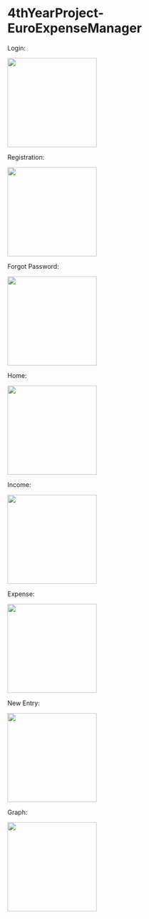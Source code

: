 # 4thYearProject-EuroExpenseManager

<p> Login: </p>
<img src = "Images/Login.jpg" width = 200>  

<p> Registration: </p>
<img src = "Images/reg.jpg" width = 200>

<p> Forgot Password: </p>
<img src = "Images/forgotpass.jpg" width = 200>

<p> Home: </p>
<img src = "Images/home.jpg" width = 200>

<p> Income: </p>
<img src = "Images/income.jpg" width = 200>

<p> Expense: </p>
<img src = "Images/expenses.jpg" width = 200>

<p> New Entry: </p>
<img src = "Images/new.jpg" width = 200>

<p> Graph: </p>
<img src = "Images/graph.jpg" width = 200>
